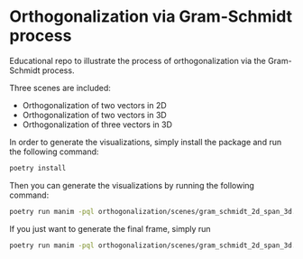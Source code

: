 # Orthogonalization via Gram-Schmidt process

Educational repo to illustrate the process of orthogonalization via the Gram-Schmidt process.

Three scenes are included:
- Orthogonalization of two vectors in 2D
- Orthogonalization of two vectors in 3D
- Orthogonalization of three vectors in 3D

In order to generate the visualizations, simply install the package and run the following command:

```bash
poetry install
```

Then you can generate the visualizations by running the following command:

```bash
poetry run manim -pql orthogonalization/scenes/gram_schmidt_2d_span_3d.py GramSchmidt2DSpan3D
```

If you just want to generate the final frame, simply run

```bash
poetry run manim -pql orthogonalization/scenes/gram_schmidt_2d_span_3d.py GramSchmidt2DSpan3D -s
```

